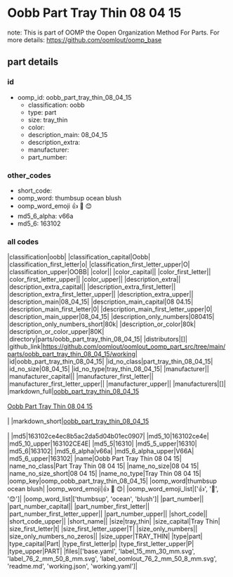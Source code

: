 # Oobb Part Tray Thin 08 04 15  

note: This is part of OOMP the Oopen Organization Method For Parts. For more details: https://github.com/oomlout/oomp_base

##  part details





### id
* oomp_id: oobb_part_tray_thin_08_04_15
  * classification: oobb
  * type: part
  * size: tray_thin
  * color: 
  * description_main: 08_04_15
  * description_extra: 
  * manufacturer: 
  * part_number: 

### other_codes
* short_code: 
* oomp_word: thumbsup ocean blush
* oomp_word_emoji :thumbsup: :ocean: :blush:
* md5_6_alpha: v66a
* md5_6: 163102

### all codes 
|classification|oobb|
|classification_capital|Oobb|
|classification_first_letter|o|
|classification_first_letter_upper|O|
|classification_upper|OOBB|
|color||
|color_capital||
|color_first_letter||
|color_first_letter_upper||
|color_upper||
|description_extra||
|description_extra_capital||
|description_extra_first_letter||
|description_extra_first_letter_upper||
|description_extra_upper||
|description_main|08_04_15|
|description_main_capital|08 04.15|
|description_main_first_letter|0|
|description_main_first_letter_upper|0|
|description_main_upper|08_04_15|
|description_only_numbers|080415|
|description_only_numbers_short|80k|
|description_or_color|80k|
|description_or_color_upper|80K|
|directory|parts/oobb_part_tray_thin_08_04_15|
|distributors|[]|
|github_link|https://github.com/oomlout/oomlout_oomp_part_src/tree/main/parts/oobb_part_tray_thin_08_04_15/working|
|id|oobb_part_tray_thin_08_04_15|
|id_no_class|part_tray_thin_08_04_15|
|id_no_size|08_04_15|
|id_no_type|tray_thin_08_04_15|
|manufacturer||
|manufacturer_capital||
|manufacturer_first_letter||
|manufacturer_first_letter_upper||
|manufacturer_upper||
|manufacturers|[]|
|markdown_full|[oobb_part_tray_thin_08_04_15](https://github.com/oomlout/oomlout_oomp_part_src/tree/main/parts/oobb_part_tray_thin_08_04_15/working)<br>[](https://github.com/oomlout/oomlout_oomp_part_src/tree/main/parts/oobb_part_tray_thin_08_04_15/working)<br>[Oobb Part Tray Thin 08 04 15](https://github.com/oomlout/oomlout_oomp_part_src/tree/main/parts/oobb_part_tray_thin_08_04_15/working)<br><br>|
|markdown_short|[oobb_part_tray_thin_08_04_15](https://github.com/oomlout/oomlout_oomp_part_src/tree/main/parts/oobb_part_tray_thin_08_04_15/working)<br><br>|
|md5|163102ce4ec8b5ac2da5d04b01ec0907|
|md5_10|163102ce4e|
|md5_10_upper|163102CE4E|
|md5_5|16310|
|md5_5_upper|16310|
|md5_6|163102|
|md5_6_alpha|v66a|
|md5_6_alpha_upper|V66A|
|md5_6_upper|163102|
|name|Oobb Part Tray Thin 08 04 15|
|name_no_class|Part Tray Thin 08 04 15|
|name_no_size|08 04 15|
|name_no_size_short|08 04 15|
|name_no_type|Tray Thin 08 04 15|
|oomp_key|oomp_oobb_part_tray_thin_08_04_15|
|oomp_word|thumbsup ocean blush|
|oomp_word_emoji|:thumbsup: :ocean: :blush:|
|oomp_word_emoji_list|[':thumbsup:', ':ocean:', ':blush:']|
|oomp_word_list|['thumbsup', 'ocean', 'blush']|
|part_number||
|part_number_capital||
|part_number_first_letter||
|part_number_first_letter_upper||
|part_number_upper||
|short_code||
|short_code_upper||
|short_name||
|size|tray_thin|
|size_capital|Tray Thin|
|size_first_letter|t|
|size_first_letter_upper|T|
|size_only_numbers||
|size_only_numbers_no_zeros||
|size_upper|TRAY_THIN|
|type|part|
|type_capital|Part|
|type_first_letter|p|
|type_first_letter_upper|P|
|type_upper|PART|
|files|['base.yaml', 'label_15_mm_30_mm.svg', 'label_76_2_mm_50_8_mm.svg', 'label_oomlout_76_2_mm_50_8_mm.svg', 'readme.md', 'working.json', 'working.yaml']|
